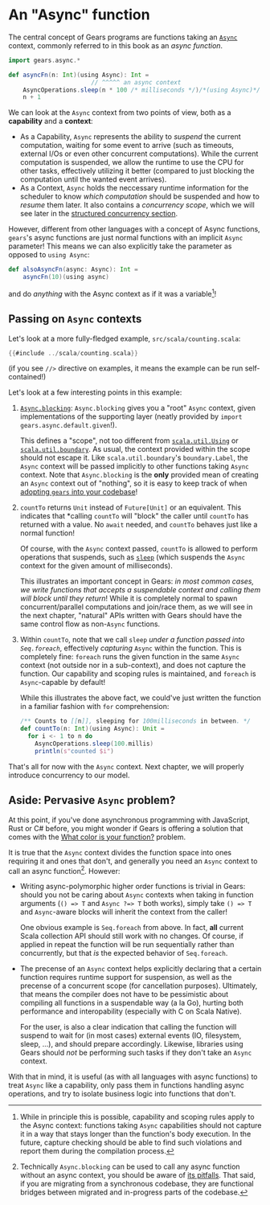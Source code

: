 # An "Async" function

The central concept of Gears programs are functions taking an [`Async`](https://lampepfl.github.io/gears/api/gears/async/Async.html) context,
commonly referred to in this book as an _async function_.

```scala
import gears.async.*

def asyncFn(n: Int)(using Async): Int =
                       // ^^^^^ an async context
    AsyncOperations.sleep(n * 100 /* milliseconds */)/*(using Async)*/
    n + 1
```

We can look at the `Async` context from two points of view, both as a **capability**
and a **context**:
- As a Capability, `Async` represents the ability to *suspend* the current computation,
  waiting for some event to arrive (such as timeouts, external I/Os or even other concurrent computations).
  While the current computation is suspended, we allow the runtime to use the CPU for
  other tasks, effectively utilizing it better
  (compared to just blocking the computation until the wanted event arrives).
- As a Context, `Async` holds the neccessary runtime information for the scheduler
  to know *which computation* should be suspended and how to *resume* them later.
  It also contains a *concurrency scope*, which we will see later in the [structured concurrency section](./structured_concurrency.md).

However, different from other languages with a concept of Async functions, `gears`'s async functions are
just normal functions with an implicit `Async` parameter!
This means we can also explicitly take the parameter as opposed to `using Async`:
```scala
def alsoAsyncFn(async: Async): Int =
    asyncFn(10)(using async)
```
and do *anything* with the Async context as if it was a variable[^cap_rules]!

## Passing on `Async` contexts

Let's look at a more fully-fledged example, `src/scala/counting.scala`:

```scala 3
{{#include ../scala/counting.scala}}
```

(if you see `//>` directive on examples, it means the example can be run self-contained!)

Let's look at a few interesting points in this example:
1. [`Async.blocking`](https://lampepfl.github.io/gears/api/gears/async/Async$.html#blocking-9c3):
   `Async.blocking` gives you a "root" `Async` context, given implementations of the supporting layer
   (neatly provided by `import gears.async.default.given`!).

   This defines a "scope", not too different from [`scala.util.Using`](https://www.scala-lang.org/api/current/scala/util/Using$.html)
   or [`scala.util.boundary`](https://www.scala-lang.org/api/current/scala/util/boundary$.html). As usual, the context provided
   within the scope should not escape it.
   Like `scala.util.boundary`'s `boundary.Label`, the `Async` context will be passed implicitly to other functions taking `Async` context.
   Note that `Async.blocking` is the **only** provided mean of creating an `Async` context out of "nothing", so it is easy to keep track of
   when [adopting `gears` into your codebase](../usage/adopting-gears.md)!
2. `countTo` returns `Unit` instead of `Future[Unit]` or an equivalent. This indicates that *calling `countTo` will "block" the caller
   until `countTo` has returned with a value. No `await` needed, and `countTo` behaves just like a normal function!

   Of course, with the `Async` context passed, `countTo` is allowed to perform operations that suspends, such as
   [`sleep`](https://lampepfl.github.io/gears/api/gears/async/AsyncOperations$.html) (which suspends the `Async` context for the
   given amount of milliseconds).

   This illustrates an important concept in Gears: *in most common cases, we write functions that accepts a suspendable context and
   calling them will block until they return*!
   While it is completely normal to spawn concurrent/parallel computations and join/race them, as we will see in the next chapter,
   "natural" APIs written with Gears should have the same control flow as non-`Async` functions.
3. Within `countTo`, note that we call `sleep` *under a function passed into `Seq.foreach`*, effectively *capturing* `Async` within the
   function.
   This is completely fine: `foreach` runs the given function in the same `Async` context (not outside nor in a sub-context), and does
   not capture the function. Our capability and scoping rules is maintained, and `foreach` is `Async`-capable by default!

   While this illustrates the above fact, we could've just written the function in a familiar fashion with `for` comprehension:
   ```scala 3
   /** Counts to [[n]], sleeping for 100milliseconds in between. */
   def countTo(n: Int)(using Async): Unit =
     for i <- 1 to n do
       AsyncOperations.sleep(100.millis)
       println(s"counted $i")
   ```

That's all for now with the `Async` context. Next chapter, we will properly introduce concurrency to our model.

## Aside: Pervasive `Async` problem?

At this point, if you've done asynchronous programming with JavaScript, Rust or C# before, you might wonder if
Gears is offering a solution that comes with
the [What color is your function?](https://journal.stuffwithstuff.com/2015/02/01/what-color-is-your-function/) problem.

It is true that the `Async` context divides the function space into ones requiring it and ones that don't,
and generally you need an `Async` context to call an async function[^async_blocking_possible].
However:
- Writing async-polymorphic higher order functions is trivial in Gears: should you not be caring about `Async` contexts
  when taking in function arguments (`() => T` and `Async ?=> T` both works), simply take `() => T` and `Async`-aware
  blocks will inherit the context from the caller!

  One obvious example is `Seq.foreach` from above. In fact, **all** current Scala collection API should still work with no changes.
  Of course, if applied in repeat the function will be run sequentially rather than concurrently, but that *is* the
  expected behavior of `Seq.foreach`.
- The precense of an `Async` context helps explicitly declaring that a certain function requires runtime support for
  suspension, as well as the precense of a concurrent scope (for cancellation purposes).
  Ultimately, that means the compiler does not have to be pessimistic about compiling all functions in a suspendable
  way (a la Go), hurting both performance and interopability (especially with C on Scala Native).

  For the user, is also a clear indication that calling the function will suspend to wait for (in most cases) external
  events (IO, filesystem, sleep, ...), and should prepare accordingly.
  Likewise, libraries using Gears should *not* be performing such tasks if they don't take an `Async` context.

With that in mind, it is useful (as with all languages with async functions) to treat `Async` like a capability,
only pass them in functions handling async operations, and try to isolate business logic into functions that don't.

[^cap_rules]: While in principle this is possible, capability and scoping rules apply to the Async context: functions taking
`Async` capabilities should not capture it in a way that stays longer than the function's body execution.
In the future, capture checking should be able to find such violations and report them during the compilation process.
[^async_blocking_possible]: Technically `Async.blocking` can be used to call any async function without an async context,
you should be aware of [its pitfalls](../idiomatic/blocking.md). That said, if you are migrating from a synchronous codebase,
they are functional bridges between migrated and in-progress parts of the codebase.
